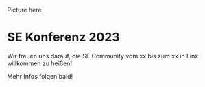 Picture here
# SE Konferenz 2023

Wir freuen uns darauf, die SE Community vom xx bis zum xx in Linz willkommen zu heißen!

Mehr Infos folgen bald!


